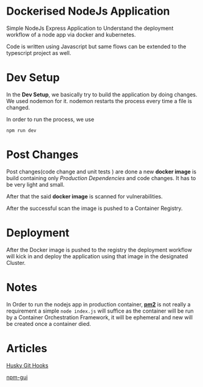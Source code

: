 #  Dockerised NodeJs Application

  

Simple NodeJs Express Application to Understand the deployment workflow of a node app via docker and kubernetes.

Code is written using Javascript but same flows can be extended to the typescript project as well.

  
  

#  Dev Setup

  

In the **Dev Setup**, we basically try to build the application by doing changes. We used nodemon for it. nodemon restarts the process every time a file is changed.

In order to run the process, we use

  

`npm run dev`

  

#  Post Changes

  

Post changes(code change and unit tests ) are done a new **docker image** is build containing only *Production Dependencies* and code changes. It has to be very light and small.

After that the said **docker image** is scanned for vulnerabilities.

After the successful scan the image is pushed to a Container Registry.

  

#  Deployment

  

After the Docker image is pushed to the registry the deployment workflow will kick in and deploy the application using that image in the designated Cluster.


#  Notes
In Order to run the nodejs app in production container, [**pm2**](https://pm2.keymetrics.io/docs/usage/docker-pm2-nodejs/) is not really a requirement a simple
`node index.js`  will suffice as the container will be run by a Container Orchestration Framework, it will be ephemeral and new will be created once a container died.

# Articles 

[Husky Git Hooks](https://github.com/typicode/husky)

[npm-gui](https://www.npmjs.com/package/npm-gui)

